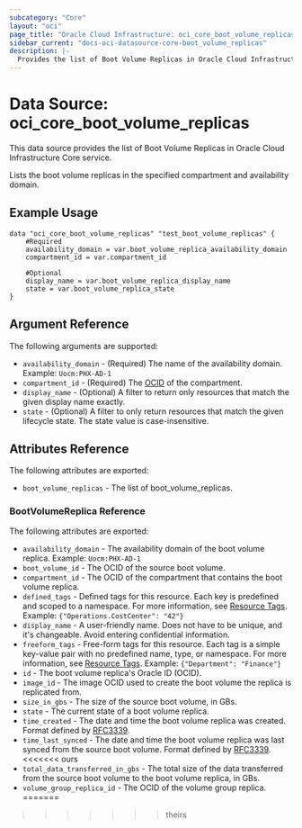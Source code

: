 ```yaml
---
subcategory: "Core"
layout: "oci"
page_title: "Oracle Cloud Infrastructure: oci_core_boot_volume_replicas"
sidebar_current: "docs-oci-datasource-core-boot_volume_replicas"
description: |-
  Provides the list of Boot Volume Replicas in Oracle Cloud Infrastructure Core service
---
```


# Data Source: oci_core_boot_volume_replicas
This data source provides the list of Boot Volume Replicas in Oracle Cloud Infrastructure Core service.

Lists the boot volume replicas in the specified compartment and availability domain.


## Example Usage

```hcl
data "oci_core_boot_volume_replicas" "test_boot_volume_replicas" {
	#Required
	availability_domain = var.boot_volume_replica_availability_domain
	compartment_id = var.compartment_id

	#Optional
	display_name = var.boot_volume_replica_display_name
	state = var.boot_volume_replica_state
}
```

## Argument Reference

The following arguments are supported:

* `availability_domain` - (Required) The name of the availability domain.  Example: `Uocm:PHX-AD-1` 
* `compartment_id` - (Required) The [OCID](https://docs.cloud.oracle.com/iaas/Content/General/Concepts/identifiers.htm) of the compartment.
* `display_name` - (Optional) A filter to return only resources that match the given display name exactly. 
* `state` - (Optional) A filter to only return resources that match the given lifecycle state.  The state value is case-insensitive. 


## Attributes Reference

The following attributes are exported:

* `boot_volume_replicas` - The list of boot_volume_replicas.

### BootVolumeReplica Reference

The following attributes are exported:

* `availability_domain` - The availability domain of the boot volume replica.  Example: `Uocm:PHX-AD-1` 
* `boot_volume_id` - The OCID of the source boot volume.
* `compartment_id` - The OCID of the compartment that contains the boot volume replica.
* `defined_tags` - Defined tags for this resource. Each key is predefined and scoped to a namespace. For more information, see [Resource Tags](https://docs.cloud.oracle.com/iaas/Content/General/Concepts/resourcetags.htm).  Example: `{"Operations.CostCenter": "42"}` 
* `display_name` - A user-friendly name. Does not have to be unique, and it's changeable. Avoid entering confidential information. 
* `freeform_tags` - Free-form tags for this resource. Each tag is a simple key-value pair with no predefined name, type, or namespace. For more information, see [Resource Tags](https://docs.cloud.oracle.com/iaas/Content/General/Concepts/resourcetags.htm).  Example: `{"Department": "Finance"}` 
* `id` - The boot volume replica's Oracle ID (OCID).
* `image_id` - The image OCID used to create the boot volume the replica is replicated from.
* `size_in_gbs` - The size of the source boot volume, in GBs. 
* `state` - The current state of a boot volume replica.
* `time_created` - The date and time the boot volume replica was created. Format defined by [RFC3339](https://tools.ietf.org/html/rfc3339). 
* `time_last_synced` - The date and time the boot volume replica was last synced from the source boot volume. Format defined by [RFC3339](https://tools.ietf.org/html/rfc3339). 
<<<<<<< ours
* `total_data_transferred_in_gbs` - The total size of the data transferred from the source boot volume to the boot volume replica, in GBs. 
* `volume_group_replica_id` - The OCID of the volume group replica. 
=======
>>>>>>> theirs

